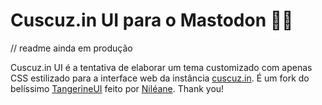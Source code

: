 # Cuscuz.in UI para o Mastodon 🍊🐘
// readme ainda em produção

Cuscuz.in UI é a tentativa de elaborar um tema customizado com apenas CSS estilizado para a interface web da instância [cuscuz.in](https://cuscuz.in).
É um fork do belíssimo [TangerineUI](https://github.com/nileane/TangerineUI-for-Mastodon) feito por [Niléane](https://nileane.fr/@nileane). Thank you! 



